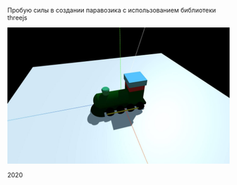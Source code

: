 Пробую силы в создании паравозика с использованием библиотеки threejs

![Main screen](https://github.com/agrebnevru/threejs1/raw/master/screen.jpg)

2020
